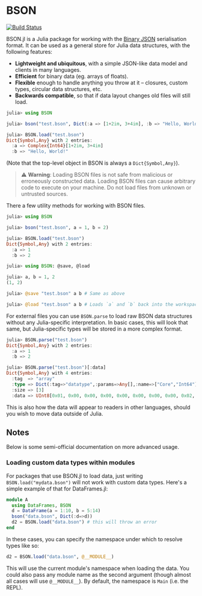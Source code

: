 # BSON

[![Build Status](https://travis-ci.org/JuliaIO/BSON.jl.svg?branch=master)](https://travis-ci.org/JuliaIO/BSON.jl)

BSON.jl is a Julia package for working with the [Binary JSON](http://bsonspec.org/) serialisation format. It can be used as a general store for Julia data structures, with the following features:

* **Lightweight and ubiquitous**, with a simple JSON-like data model and clients in many languages.
* **Efficient** for binary data (eg. arrays of floats).
* **Flexible** enough to handle anything you throw at it – closures, custom types, circular data structures, etc.
* **Backwards compatible**, so that if data layout changes old files will still load.

```julia
julia> using BSON

julia> bson("test.bson", Dict(:a => [1+2im, 3+4im], :b => "Hello, World!"))

julia> BSON.load("test.bson")
Dict{Symbol,Any} with 2 entries:
  :a => Complex{Int64}[1+2im, 3+4im]
  :b => "Hello, World!"
```

(Note that the top-level object in BSON is always a `Dict{Symbol,Any}`).

> ⚠️ **Warning**: Loading BSON files is not safe from malicious or erroneously constructed data. Loading BSON files can cause arbitrary code to execute on your machine. Do not load files from unknown or untrusted sources.

There a few utility methods for working with BSON files.

```julia
julia> using BSON

julia> bson("test.bson", a = 1, b = 2)

julia> BSON.load("test.bson")
Dict{Symbol,Any} with 2 entries:
  :a => 1
  :b => 2

julia> using BSON: @save, @load

julia> a, b = 1, 2
(1, 2)

julia> @save "test.bson" a b # Same as above

julia> @load "test.bson" a b # Loads `a` and `b` back into the workspace
```

For external files you can use `BSON.parse` to load raw BSON data structures
without any Julia-specific interpretation. In basic cases, this will look that
same, but Julia-specific types will be stored in a more complex format.

```julia
julia> BSON.parse("test.bson")
Dict{Symbol,Any} with 2 entries:
  :a => 1
  :b => 2

julia> BSON.parse("test.bson")[:data]
Dict{Symbol,Any} with 4 entries:
  :tag  => "array"
  :type => Dict(:tag=>"datatype",:params=>Any[],:name=>["Core","Int64"])
  :size => [3]
  :data => UInt8[0x01, 0x00, 0x00, 0x00, 0x00, 0x00, 0x00, 0x00, 0x02, 0x00  …  ]
```

This is also how the data will appear to readers in other languages, should you
wish to move data outside of Julia.

## Notes

Below is some semi-official documentation on more advanced usage.

### Loading custom data types within modules

For packages that use BSON.jl to load data, just writing `BSON.load("mydata.bson")` will not work with custom data types. Here's a simple example of that for DataFrames.jl:
```julia
module A
  using DataFrames, BSON
  d = DataFrame(a = 1:10, b = 5:14)
  bson("data.bson", Dict(:d=>d))
  d2 = BSON.load("data.bson") # this will throw an error
end
```
In these cases, you can specify the namespace under which to resolve types like so:
```julia
d2 = BSON.load("data.bson", @__MODULE__)
```
This will use the current module's namespace when loading the data. You could also pass any module name as the second argument (though almost all cases will use `@__MODULE__`). By default, the namespace is `Main` (i.e. the REPL).
